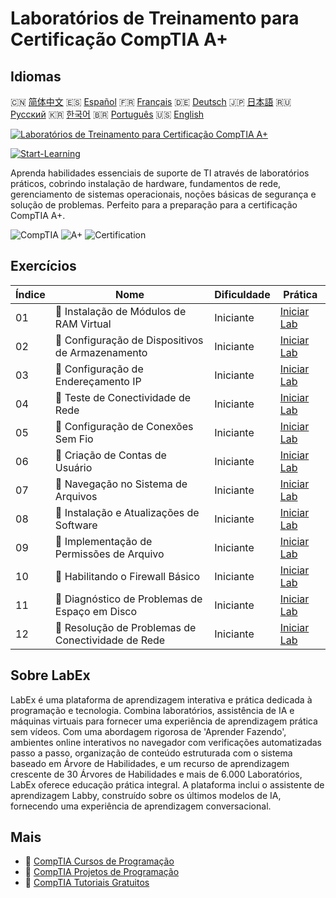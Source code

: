 # Laboratórios de Treinamento para Certificação CompTIA A+

## Idiomas

🇨🇳 [简体中文](README_zh.md) 🇪🇸 [Español](README_es.md) 🇫🇷 [Français](README_fr.md) 🇩🇪 [Deutsch](README_de.md) 🇯🇵 [日本語](README_ja.md) 🇷🇺 [Русский](README_ru.md) 🇰🇷 [한국어](README_ko.md) 🇧🇷 [Português](README_pt.md) 🇺🇸 [English](README.md) 

[![Laboratórios de Treinamento para Certificação CompTIA A+](https://cover-creator.labex.io/comptia-a-plus-training-labs.png?lang=pt)](https://labex.io/pt/courses/comptia-a-plus-training-labs)

[![Start-Learning](https://img.shields.io/badge/Start-Learning-whitesmoke?style=for-the-badge)](https://labex.io/pt/courses/comptia-a-plus-training-labs)

Aprenda habilidades essenciais de suporte de TI através de laboratórios práticos, cobrindo instalação de hardware, fundamentos de rede, gerenciamento de sistemas operacionais, noções básicas de segurança e solução de problemas. Perfeito para a preparação para a certificação CompTIA A+.

![CompTIA](https://img.shields.io/badge/CompTIA-whitesmoke?style=for-the-badge&logo=comptia)
![A+](https://img.shields.io/badge/A+-whitesmoke?style=for-the-badge&logo=a+)
![Certification](https://img.shields.io/badge/Certification-whitesmoke?style=for-the-badge&logo=certification)


## Exercícios

|   Índice | Nome                                                | Dificuldade   | Prática                                                                                                                                                     |
|----------|-----------------------------------------------------|---------------|-------------------------------------------------------------------------------------------------------------------------------------------------------------|
|       01 | 📖  Instalação de Módulos de RAM Virtual            | Iniciante     | <a target='_blank' href='https://labex.io/pt/labs/linux-installing-virtual-ram-modules-632799?course=comptia-a-plus-training-labs'>Iniciar Lab</a>          |
|       02 | 📖  Configuração de Dispositivos de Armazenamento   | Iniciante     | <a target='_blank' href='https://labex.io/pt/labs/linux-configuring-storage-devices-632793?course=comptia-a-plus-training-labs'>Iniciar Lab</a>             |
|       03 | 📖  Configuração de Endereçamento IP                | Iniciante     | <a target='_blank' href='https://labex.io/pt/labs/linux-setting-up-ip-addressing-632801?course=comptia-a-plus-training-labs'>Iniciar Lab</a>                |
|       04 | 📖  Teste de Conectividade de Rede                  | Iniciante     | <a target='_blank' href='https://labex.io/pt/labs/linux-testing-network-connectivity-632803?course=comptia-a-plus-training-labs'>Iniciar Lab</a>            |
|       05 | 📖  Configuração de Conexões Sem Fio                | Iniciante     | <a target='_blank' href='https://labex.io/pt/labs/linux-configuring-wireless-connections-632794?course=comptia-a-plus-training-labs'>Iniciar Lab</a>        |
|       06 | 📖  Criação de Contas de Usuário                    | Iniciante     | <a target='_blank' href='https://labex.io/pt/labs/linux-user-account-creation-632804?course=comptia-a-plus-training-labs'>Iniciar Lab</a>                   |
|       07 | 📖  Navegação no Sistema de Arquivos                | Iniciante     | <a target='_blank' href='https://labex.io/pt/labs/linux-file-system-navigation-632797?course=comptia-a-plus-training-labs'>Iniciar Lab</a>                  |
|       08 | 📖  Instalação e Atualizações de Software           | Iniciante     | <a target='_blank' href='https://labex.io/pt/labs/linux-software-installation-and-updates-632802?course=comptia-a-plus-training-labs'>Iniciar Lab</a>       |
|       09 | 📖  Implementação de Permissões de Arquivo          | Iniciante     | <a target='_blank' href='https://labex.io/pt/labs/linux-implementing-file-permissions-632798?course=comptia-a-plus-training-labs'>Iniciar Lab</a>           |
|       10 | 📖  Habilitando o Firewall Básico                   | Iniciante     | <a target='_blank' href='https://labex.io/pt/labs/linux-enabling-basic-firewall-632796?course=comptia-a-plus-training-labs'>Iniciar Lab</a>                 |
|       11 | 📖  Diagnóstico de Problemas de Espaço em Disco     | Iniciante     | <a target='_blank' href='https://labex.io/pt/labs/linux-diagnosing-disk-space-issues-632795?course=comptia-a-plus-training-labs'>Iniciar Lab</a>            |
|       12 | 📖  Resolução de Problemas de Conectividade de Rede | Iniciante     | <a target='_blank' href='https://labex.io/pt/labs/linux-resolving-network-connectivity-problems-632800?course=comptia-a-plus-training-labs'>Iniciar Lab</a> |

## Sobre LabEx

LabEx é uma plataforma de aprendizagem interativa e prática dedicada à programação e tecnologia. Combina laboratórios, assistência de IA e máquinas virtuais para fornecer uma experiência de aprendizagem prática sem vídeos. Com uma abordagem rigorosa de 'Aprender Fazendo', ambientes online interativos no navegador com verificações automatizadas passo a passo, organização de conteúdo estruturada com o sistema baseado em Árvore de Habilidades, e um recurso de aprendizagem crescente de 30 Árvores de Habilidades e mais de 6.000 Laboratórios, LabEx oferece educação prática integral. A plataforma inclui o assistente de aprendizagem Labby, construído sobre os últimos modelos de IA, fornecendo uma experiência de aprendizagem conversacional.

## Mais

- 🔗 [CompTIA Cursos de Programação](https://github.com/labex-labs/awesome-programming-courses)
- 🔗 [CompTIA Projetos de Programação](https://github.com/labex-labs/awesome-programming-projects)
- 🔗 [CompTIA Tutoriais Gratuitos](https://github.com/labex-labs/comptia-free-tutorials)

